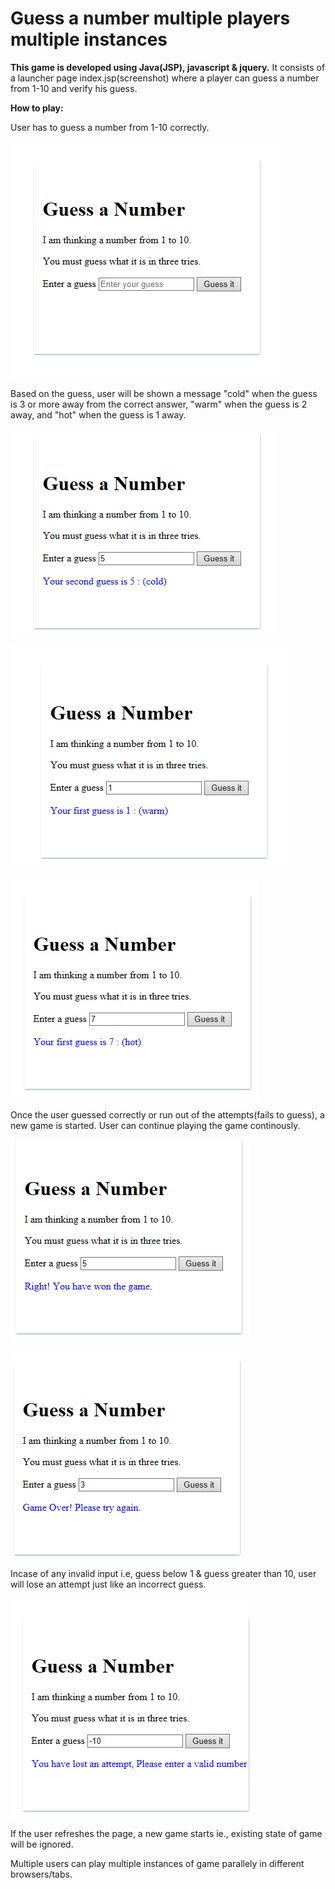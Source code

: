 # Guess a number multiple players multiple instances

<b>This game is developed using Java(JSP), javascript & jquery.</b>
It consists of a launcher page index.jsp(screenshot) where a player can guess a number from 1-10 and verify his guess.


<b>How to play:</b>

User has to guess a number from 1-10 correctly.

![alt text](https://github.com/sindhuvl/guess-a-number-multi-player/blob/master/Screenshots/GuessANumber.PNG)

Based on the guess, user will be shown a message "cold" when the guess is 3 or more away from the correct answer, "warm" when the guess is 2
away, and "hot" when the guess is 1 away.

![alt text](https://github.com/sindhuvl/guess-a-number-multi-player/blob/master/Screenshots/ColdGuess.PNG)

![alt text](https://github.com/sindhuvl/guess-a-number-multi-player/blob/master/Screenshots/WarmGuess.PNG)

![alt text](https://github.com/sindhuvl/guess-a-number-multi-player/blob/master/Screenshots/HotGuess.PNG)

Once the user guessed correctly or run out of the attempts(fails to guess), a new game is started. User can continue playing the game continously.

![alt text](https://github.com/sindhuvl/guess-a-number-multi-player/blob/master/Screenshots/CorrectGuess.PNG)

![alt text](https://github.com/sindhuvl/guess-a-number-multi-player/blob/master/Screenshots/FailGuess.PNG)

Incase of any invalid input i.e, guess below 1 & guess greater than 10, user will lose an attempt just like an incorrect guess.

![alt text](https://github.com/sindhuvl/guess-a-number-multi-player/blob/master/Screenshots/InvalidGuess.PNG)

If the user refreshes the page, a new game starts ie., existing state of game will be ignored.

Multiple users can play multiple instances of game parallely in different browsers/tabs.

